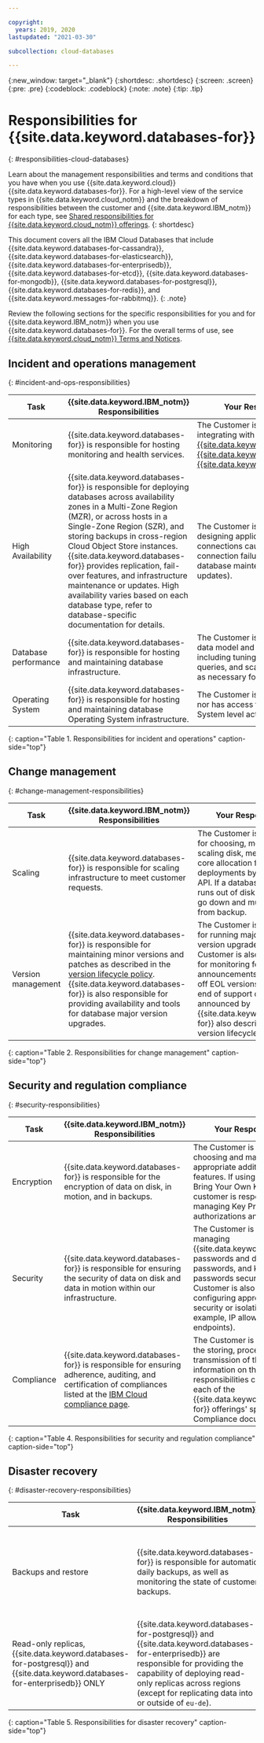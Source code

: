 ```yaml
---

copyright:
  years: 2019, 2020
lastupdated: "2021-03-30"

subcollection: cloud-databases

---
```


{:new_window: target="_blank"}
{:shortdesc: .shortdesc}
{:screen: .screen}
{:pre: .pre}
{:codeblock: .codeblock}
{:note: .note}
{:tip: .tip}

# Responsibilities for {{site.data.keyword.databases-for}}
{: #responsibilities-cloud-databases}

Learn about the management responsibilities and terms and conditions that you have when you use {{site.data.keyword.cloud}} {{site.data.keyword.databases-for}}. For a high-level view of the service types in {{site.data.keyword.cloud_notm}} and the breakdown of responsibilities between the customer and {{site.data.keyword.IBM_notm}} for each type, see [Shared responsibilities for {{site.data.keyword.cloud_notm}} offerings](/docs/overview?topic=overview-shared-responsibilities).
{: shortdesc}

This document covers all the IBM Cloud Databases that include {{site.data.keyword.databases-for-cassandra}}, {{site.data.keyword.databases-for-elasticsearch}}, {{site.data.keyword.databases-for-enterprisedb}}, {{site.data.keyword.databases-for-etcd}}, {{site.data.keyword.databases-for-mongodb}}, {{site.data.keyword.databases-for-postgresql}}, {{site.data.keyword.databases-for-redis}}, and {{site.data.keyword.messages-for-rabbitmq}}.
{: .note}

Review the following sections for the specific responsibilities for you and for {{site.data.keyword.IBM_notm}} when you use {{site.data.keyword.databases-for}}. For the overall terms of use, see [{{site.data.keyword.cloud_notm}} Terms and Notices](/docs/overview/terms-of-use?topic=overview-terms).

## Incident and operations management
{: #incident-and-ops-responsibilities}

| Task | {{site.data.keyword.IBM_notm}} Responsibilities | Your Responsibilities |
|----------|-----------------------|--------|
|Monitoring| {{site.data.keyword.databases-for}} is responsible for hosting monitoring and health services. | The Customer is responsible for integrating with the [{{site.data.keyword.monitoringfull}}](/docs/monitoring?topic=monitoring-platform_metrics_enabling), [{{site.data.keyword.at_full}}](/docs/cloud-databases?topic=cloud-databases-activity-tracker), or [{{site.data.keyword.loganalysisfull}}](/docs/cloud-databases?topic=cloud-databases-logging). |
|High Availability| {{site.data.keyword.databases-for}} is responsible for deploying databases across availability zones in a Multi-Zone Region (MZR), or across hosts in a Single-Zone Region (SZR), and storing backups in cross-region Cloud Object Store instances. {{site.data.keyword.databases-for}} provides replication, fail-over features, and infrastructure maintenance or updates. High availability varies based on each database type, refer to database-specific documentation for details. | The Customer is responsible for designing application logic to retry connections caused by temporary connection failures (during regular database maintenance and updates).|
|Database performance | {{site.data.keyword.databases-for}} is responsible for hosting and maintaining database infrastructure. | The Customer is responsible for the data model and performance, including tuning the data model, queries, and scaling the database as necessary for application needs. |
|Operating System | {{site.data.keyword.databases-for}} is responsible for hosting and maintaining database Operating System infrastructure. | The Customer is not responsible for, nor has access to, Operating System level activities. |
{: caption="Table 1. Responsibilities for incident and operations" caption-side="top"}

## Change management
{: #change-management-responsibilities}

| Task | {{site.data.keyword.IBM_notm}} Responsibilities | Your Responsibilities |
|----------|-----------------------|--------|
|Scaling| {{site.data.keyword.databases-for}} is responsible for scaling infrastructure to meet customer requests. | The Customer is responsible for choosing, monitoring, and scaling disk, memory, and CPU core allocation for their deployments by using the UI or API. If a database deployment runs out of disk space, it might go down and must be restored from backup. |
|Version management | {{site.data.keyword.databases-for}} is responsible for maintaining minor versions and patches as described in the [version lifecycle policy](/docs/cloud-databases?topic=cloud-databases-versioning-policy). {{site.data.keyword.databases-for}} is also responsible for providing availability and tools for database major version upgrades. | The Customer is responsible for running major database version upgrades. The Customer is also responsible for monitoring for EOL announcements and moving off EOL versions before the end of support date that is announced by {{site.data.keyword.databases-for}} also described in the version lifecycle policy.|
{: caption="Table 2. Responsibilities for change management" caption-side="top"}

## Security and regulation compliance
{: #security-responsibilities}

| Task | {{site.data.keyword.IBM_notm}} Responsibilities | Your Responsibilities |
|----------|-----------------------|--------|
|Encryption| {{site.data.keyword.databases-for}} is responsible for the encryption of data on disk, in motion, and in backups. | The Customer is responsible for choosing and managing appropriate additional security features. If using Key Protect and Bring Your Own Key (BYOK), the customer is responsible for managing Key Protect authorizations and keys. |
|Security| {{site.data.keyword.databases-for}} is responsible for ensuring the security of data on disk and data in motion within our infrastructure. | The Customer is responsible for managing {{site.data.keyword.cloud_notm}} passwords and database passwords, and keeping passwords secure. The Customer is also responsible for configuring appropriate network security or isolation (for example, IP allowlists or private endpoints). |
|Compliance| {{site.data.keyword.databases-for}} is responsible for ensuring adherence, auditing, and certification of compliances listed at the [IBM Cloud compliance page](https://www.ibm.com/cloud/compliance/industry). | The Customer is responsible for the storing, processing, and transmission of their data. More information on these specific responsibilities can be found in each of the {{site.data.keyword.databases-for}} offerings' specific Security Compliance documentation. |
{: caption="Table 4. Responsibilities for security and regulation compliance" caption-side="top"}

## Disaster recovery
{: #disaster-recovery-responsibilities}

| Task | {{site.data.keyword.IBM_notm}} Responsibilities | Your Responsibilities |
|----------|-----------------------|--------|
|Backups and restore| {{site.data.keyword.databases-for}} is responsible for automatic daily backups, as well as monitoring the state of customer backups.| The Customer is responsible for restoration, timeliness, validity of backups, and alerting of failed backups via [{{site.data.keyword.at_full}}](/docs/cloud-databases?topic=cloud-databases-activity-tracker.) More information can be found in the [Backup and Restore documentation](/docs/cloud-databases?topic=cloud-databases-dashboard-backups).|
|Read-only replicas, {{site.data.keyword.databases-for-postgresql}} and {{site.data.keyword.databases-for-enterprisedb}} ONLY| {{site.data.keyword.databases-for-postgresql}} and {{site.data.keyword.databases-for-enterprisedb}} are responsible for providing the capability of deploying read-only replicas across regions (except for replicating data into or outside of `eu-de`). | The Customer is responsible for provisioning, configuring, monitoring, and promoting read-only replicas. |
{: caption="Table 5. Responsibilities for disaster recovery" caption-side="top"}

